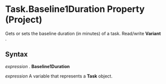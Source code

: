 
# Task.Baseline1Duration Property (Project)

Gets or sets the baseline duration (in minutes) of a task. Read/write  **Variant** .


## Syntax

 _expression_ . **Baseline1Duration**

 _expression_ A variable that represents a **Task** object.


